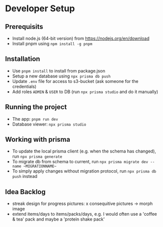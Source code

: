 # Developer Setup

## Prerequisits

- Install node.js (64-bit version) from https://nodejs.org/en/download
- Install pnpm using `npm install -g pnpm`

## Installation

- Use `pnpm install` to install from package.json
- Setup a new database using `npx prisma db push`
- Update `.env` file for access to s3-bucket (ask someone for the credentials)
- Add roles `ADMIN` & `USER` to DB (run `npx prisma studio` and do it manually)

## Running the project

- The app: `pnpm run dev`
- Database viewer: `npx prisma studio`

## Working with prisma

- To update the local prisma client (e.g. when the schema has changed), run `npx prisma generate`
- To migrate db from schema to current, run `npx prisma migrate dev --name ~MIGRATIONNAME~`
- To simply apply changes without migration protocol, run `npx prisma db push` instead

## Idea Backlog
- streak design for progress pictures: x consequitive pictures -> morph image
- extend items/days to items/packs/days, e.g. I would often use a 'coffee & tea' pack and maybe a 'protein shake pack'